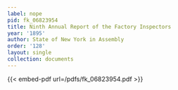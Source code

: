 ```yaml
---
label: nope
pid: fk_06823954
title: Ninth Annual Report of the Factory Inspectors
year: '1895'
author: State of New York in Assembly
order: '128'
layout: single
collection: documents
---
```



{{< embed-pdf url=/pdfs/fk_06823954.pdf >}}